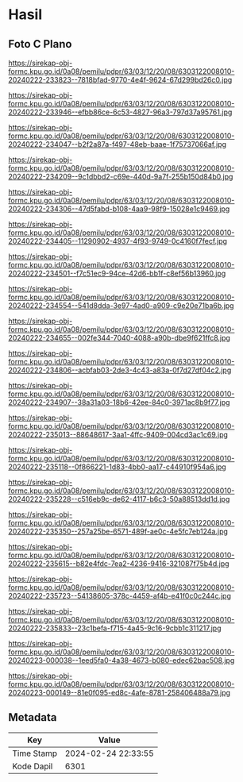 # Hasil

## Foto C Plano

https://sirekap-obj-formc.kpu.go.id/0a08/pemilu/pdpr/63/03/12/20/08/6303122008010-20240222-233823--7818bfad-9770-4e4f-9624-67d299bd26c0.jpg

https://sirekap-obj-formc.kpu.go.id/0a08/pemilu/pdpr/63/03/12/20/08/6303122008010-20240222-233946--efbb86ce-6c53-4827-96a3-797d37a95761.jpg

https://sirekap-obj-formc.kpu.go.id/0a08/pemilu/pdpr/63/03/12/20/08/6303122008010-20240222-234047--b2f2a87a-f497-48eb-baae-1f75737066af.jpg

https://sirekap-obj-formc.kpu.go.id/0a08/pemilu/pdpr/63/03/12/20/08/6303122008010-20240222-234209--9c1dbbd2-c69e-440d-9a7f-255b150d84b0.jpg

https://sirekap-obj-formc.kpu.go.id/0a08/pemilu/pdpr/63/03/12/20/08/6303122008010-20240222-234306--47d5fabd-b108-4aa9-98f9-15028e1c9469.jpg

https://sirekap-obj-formc.kpu.go.id/0a08/pemilu/pdpr/63/03/12/20/08/6303122008010-20240222-234405--11290902-4937-4f93-9749-0c4160f7fecf.jpg

https://sirekap-obj-formc.kpu.go.id/0a08/pemilu/pdpr/63/03/12/20/08/6303122008010-20240222-234501--f7c51ec9-94ce-42d6-bb1f-c8ef56b13960.jpg

https://sirekap-obj-formc.kpu.go.id/0a08/pemilu/pdpr/63/03/12/20/08/6303122008010-20240222-234554--541d8dda-3e97-4ad0-a909-c9e20e71ba6b.jpg

https://sirekap-obj-formc.kpu.go.id/0a08/pemilu/pdpr/63/03/12/20/08/6303122008010-20240222-234655--002fe344-7040-4088-a90b-dbe9f621ffc8.jpg

https://sirekap-obj-formc.kpu.go.id/0a08/pemilu/pdpr/63/03/12/20/08/6303122008010-20240222-234806--acbfab03-2de3-4c43-a83a-0f7d27df04c2.jpg

https://sirekap-obj-formc.kpu.go.id/0a08/pemilu/pdpr/63/03/12/20/08/6303122008010-20240222-234907--38a31a03-18b6-42ee-84c0-3971ac8b9f77.jpg

https://sirekap-obj-formc.kpu.go.id/0a08/pemilu/pdpr/63/03/12/20/08/6303122008010-20240222-235013--88648617-3aa1-4ffc-9409-004cd3ac1c69.jpg

https://sirekap-obj-formc.kpu.go.id/0a08/pemilu/pdpr/63/03/12/20/08/6303122008010-20240222-235118--0f866221-1d83-4bb0-aa17-c44910f954a6.jpg

https://sirekap-obj-formc.kpu.go.id/0a08/pemilu/pdpr/63/03/12/20/08/6303122008010-20240222-235228--c516eb9c-de62-4117-b6c3-50a88513dd1d.jpg

https://sirekap-obj-formc.kpu.go.id/0a08/pemilu/pdpr/63/03/12/20/08/6303122008010-20240222-235350--257a25be-6571-489f-ae0c-4e5fc7eb124a.jpg

https://sirekap-obj-formc.kpu.go.id/0a08/pemilu/pdpr/63/03/12/20/08/6303122008010-20240222-235615--b82e4fdc-7ea2-4236-9416-321087f75b4d.jpg

https://sirekap-obj-formc.kpu.go.id/0a08/pemilu/pdpr/63/03/12/20/08/6303122008010-20240222-235723--54138605-378c-4459-af4b-e41f0c0c244c.jpg

https://sirekap-obj-formc.kpu.go.id/0a08/pemilu/pdpr/63/03/12/20/08/6303122008010-20240222-235833--23c1befa-f715-4a45-9c16-9cbb1c311217.jpg

https://sirekap-obj-formc.kpu.go.id/0a08/pemilu/pdpr/63/03/12/20/08/6303122008010-20240223-000038--1eed5fa0-4a38-4673-b080-edec62bac508.jpg

https://sirekap-obj-formc.kpu.go.id/0a08/pemilu/pdpr/63/03/12/20/08/6303122008010-20240223-000149--81e0f095-ed8c-4afe-8781-258406488a79.jpg


## Metadata

| Key        | Value               |
| ---------- | ------------------- |
| Time Stamp | 2024-02-24 22:33:55 |
| Kode Dapil | 6301                |




